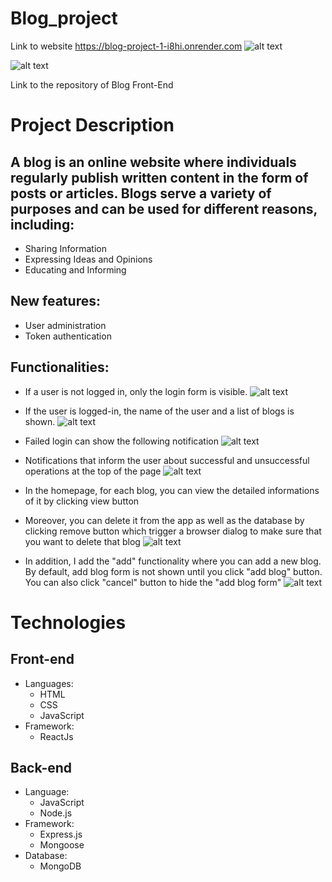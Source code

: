 # Blog_project

Link to website
https://blog-project-1-i8hi.onrender.com
![alt text](image.png)

![alt text](image-1.png)

Link to the repository of Blog Front-End

# Project Description

## A blog is an online website where individuals regularly publish written content in the form of posts or articles. Blogs serve a variety of purposes and can be used for different reasons, including:

- Sharing Information
- Expressing Ideas and Opinions
- Educating and Informing

## New features:

- User administration
- Token authentication

## Functionalities:

- If a user is not logged in, only the login form is visible.
  ![alt text](image.png)

- If the user is logged-in, the name of the user and a list of blogs is shown.
  ![alt text](image-1.png)

- Failed login can show the following notification
  ![alt text](image-3.png)

- Notifications that inform the user about successful and unsuccessful operations at the top of the page
  ![alt text](image-2.png)

- In the homepage, for each blog, you can view the detailed informations of it by clicking view button
- Moreover, you can delete it from the app as well as the database by clicking remove button which trigger a browser dialog to make sure that you want to delete that blog
  ![alt text](image-4.png)

- In addition, I add the "add" functionality where you can add a new blog. By default, add blog form is not shown until you click "add blog" button. You can also click "cancel" button to hide the "add blog form"
  ![alt text](image-5.png)

# Technologies

## Front-end

- Languages:
  - HTML
  - CSS
  - JavaScript
- Framework:
  - ReactJs

## Back-end

- Language:
  - JavaScript
  - Node.js
- Framework:
  - Express.js
  - Mongoose
- Database:
  - MongoDB
